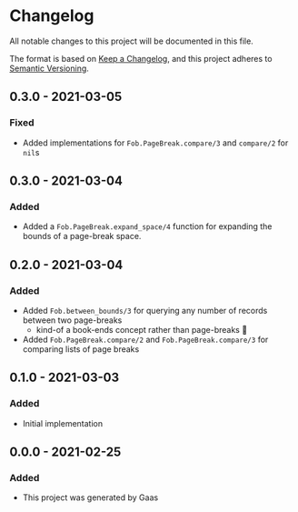 # Changelog

All notable changes to this project will be documented in this file.

The format is based on [Keep a
Changelog](https://keepachangelog.com/en/1.0.0/), and this project adheres to
[Semantic Versioning](https://semver.org/spec/v2.0.0.html).

## 0.3.0 - 2021-03-05

### Fixed

- Added implementations for `Fob.PageBreak.compare/3` and `compare/2` for `nil`s

## 0.3.0 - 2021-03-04

### Added

- Added a `Fob.PageBreak.expand_space/4` function for expanding the bounds of
  a page-break space.

## 0.2.0 - 2021-03-04

### Added

- Added `Fob.between_bounds/3` for querying any number of records between two
  page-breaks
    - kind-of a book-ends concept rather than page-breaks :thinking:
- Added `Fob.PageBreak.compare/2` and `Fob.PageBreak.compare/3` for comparing
  lists of page breaks

## 0.1.0 - 2021-03-03

### Added

- Initial implementation

## 0.0.0 - 2021-02-25

### Added

- This project was generated by Gaas

<!-- # Generated by Elixir.Gaas.Generators.Simple.Library.Changelog -->
